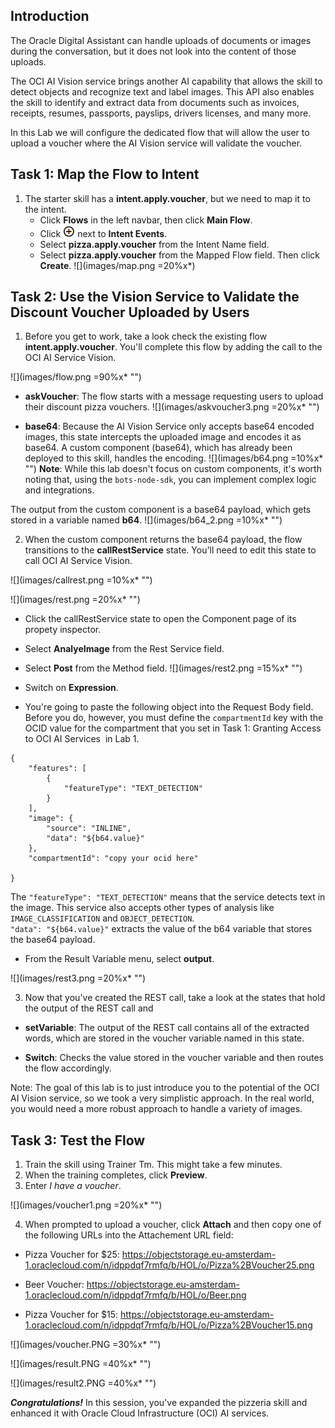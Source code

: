 ## Introduction

The Oracle Digital Assistant can handle uploads of documents or images during the conversation, but it does not look into the content of those uploads.

The OCI AI Vision service brings another AI capability that allows the skill to detect objects and recognize text and label images. This API also enables the skill to identify and extract data from documents such as invoices, receipts, resumes, passports, payslips, drivers licenses, and many more.

In this Lab we will configure the dedicated flow that will allow the user to upload a voucher where the AI Vision service will validate the voucher.


## Task 1: Map the Flow to Intent

1.  The starter skill has a **intent.apply.voucher**, but we need to map it to the intent.
    - Click **Flows** in the left navbar, then click **Main Flow**.
    - Click  ![+](images/add.png)  next to **Intent Events**.
    - Select **pizza.apply.voucher** from the Intent Name field.
    - Select **pizza.apply.voucher** from the Mapped Flow field. Then click **Create**.
        ![](images/map.png =20%x*)



## Task 2: Use the Vision Service to Validate the Discount Voucher Uploaded by Users

1. Before you get to work, take a look check the existing flow **intent.apply.voucher**.  You'll complete this flow by adding the call to the OCI AI Service Vision. 

![](images/flow.png =90%x*  "") 

- **askVoucher**: The flow starts with a message requesting users to upload their discount pizza vouchers. ![](images/askvoucher3.png =20%x*  "") 

- **base64**: Because the AI Vision Service only accepts base64 encoded images, this state intercepts the uploaded image and encodes it as base64. A custom component (base64), which has already been deployed to this skill, handles the encoding.
![](images/b64.png =10%x*  "") 
**Note**: While this lab doesn't focus on custom components, it's worth noting that, using the <code>bots-node-sdk</code>, you can implement complex logic and integrations.

The output from the custom component is a base64 payload, which gets stored in a variable named **b64**.
![](images/b64_2.png =10%x*  "") 

2. When the custom component returns the base64 payload, the flow transitions to the **callRestService** state. You'll need to edit this state to call OCI AI Service Vision.

![](images/callrest.png =10%x*  "") 
  
![](images/rest.png =20%x*  "") 

- Click the callRestService state to open the Component page of its propety inspector.
- Select **AnalyeImage** from the Rest Service field.
- Select **Post** from the Method field.
![](images/rest2.png =15%x*  "") 
- Switch on **Expression**.

- You're going to paste the following object into the Request Body field. Before you do, however, you must define the <code>compartmentId</code> key with the OCID value for the compartment that you set in Task 1: Granting Access to OCI AI Services ![]() in Lab 1. 

```
{
    "features": [
        {
            "featureType": "TEXT_DETECTION"
        }
    ],
    "image": {
        "source": "INLINE",
        "data": "${b64.value}"
    },
    "compartmentId": "copy your ocid here"
	
}
```
The <code>"featureType": "TEXT_DETECTION"</code> means that the service detects text in the image. This service also accepts other types of analysis like <code>IMAGE_CLASSIFICATION</code> and <code>OBJECT_DETECTION</code>. 
<br><code>"data": "${b64.value}"</code> extracts the value of the b64 variable that stores the base64 payload.

 - From the Result Variable menu, select **output**.


![](images/rest3.png =20%x*  "") 

3. Now that you've created the REST call, take a look at the states that hold the output of the REST call and 

 - **setVariable**: The output of the REST call contains all of the extracted words, which are stored in the voucher variable named in this state.

 - **Switch**: Checks the value stored in the voucher variable and then routes the flow accordingly. 

Note: The goal of this lab is to just introduce you to the potential of the OCI AI Vision service, so we took a very simplistic approach. In the real world, you would need a more robust approach to handle a variety of images. 


## Task 3: Test the Flow
1.	Train the skill using Trainer Tm. This might take a few minutes.
2. When the training completes, click **Preview**. 
3. Enter _I have a voucher_.

![](images/voucher1.png =20%x*  "") 

4. When prompted to upload a voucher, click **Attach** and then copy one of the following URLs into the Attachement URL field:

- Pizza Voucher for $25:
<a href = 'https://objectstorage.eu-amsterdam-1.oraclecloud.com/n/idppdqf7rmfq/b/HOL/o/Pizza%2BVoucher25.png'>https://objectstorage.eu-amsterdam-1.oraclecloud.com/n/idppdqf7rmfq/b/HOL/o/Pizza%2BVoucher25.png</a> 

- Beer Voucher: 
<a href = 'https://objectstorage.eu-amsterdam-1.oraclecloud.com/n/idppdqf7rmfq/b/HOL/o/Beer.png'>https://objectstorage.eu-amsterdam-1.oraclecloud.com/n/idppdqf7rmfq/b/HOL/o/Beer.png</a>

- Pizza Voucher for $15:
<a href = 'https://objectstorage.eu-amsterdam-1.oraclecloud.com/n/idppdqf7rmfq/b/HOL/o/Pizza%2BVoucher15.png'>https://objectstorage.eu-amsterdam-1.oraclecloud.com/n/idppdqf7rmfq/b/HOL/o/Pizza%2BVoucher15.png</a>


![](images/voucher.PNG =30%x*  "") 

![](images/result.PNG =40%x*  "") 

![](images/result2.PNG =40%x*  "") 



***Congratulations!*** In this session, you've expanded the pizzeria skill and enhanced it with Oracle Cloud Infrastructure (OCI) AI services.


